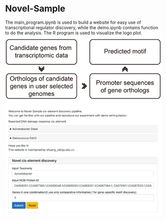 # Novel-Sample 
The main_program.ipynb is used to build a website for easy use of transcriptional regulator discovery, while the demo.ipynb contains function to do the analysis. The R program is used to visualize the logo plot. 
![readme](readme_figure.png)
